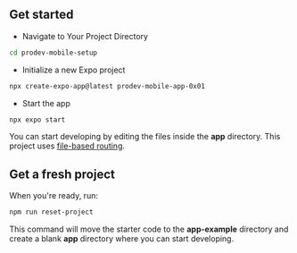 ## Get started

- Navigate to Your Project Directory
```bash
cd prodev-mobile-setup
```

- Initialize a new Expo project
```bash
npx create-expo-app@latest prodev-mobile-app-0x01
```

- Start the app
```bash
npx expo start
```

You can start developing by editing the files inside the **app** directory. This project uses [file-based routing](https://docs.expo.dev/router/introduction).

## Get a fresh project

When you're ready, run:

```bash
npm run reset-project
```

This command will move the starter code to the **app-example** directory and create a blank **app** directory where you can start developing.
